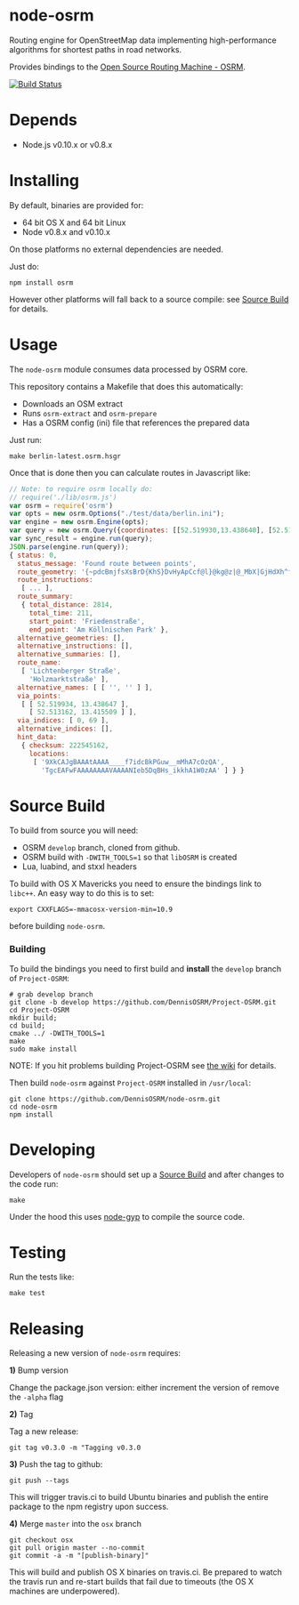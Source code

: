 # node-osrm

Routing engine for OpenStreetMap data implementing high-performance algorithms for shortest paths in road networks.

Provides bindings to the [Open Source Routing Machine - OSRM](https://github.com/DennisOSRM/Project-OSRM).

[![Build Status](https://secure.travis-ci.org/DennisOSRM/node-osrm.png)](https://travis-ci.org/DennisOSRM/node-osrm)

# Depends

 - Node.js v0.10.x or v0.8.x

# Installing

By default, binaries are provided for:

 - 64 bit OS X and 64 bit Linux
 - Node v0.8.x and v0.10.x

On those platforms no external dependencies are needed.

Just do:

    npm install osrm

However other platforms will fall back to a source compile: see [Source Build](#source-build) for details.

# Usage

The `node-osrm` module consumes data processed by OSRM core.

This repository contains a Makefile that does this automatically:

- Downloads an OSM extract
- Runs `osrm-extract` and `osrm-prepare`
- Has a OSRM config (ini) file that references the prepared data

Just run:

    make berlin-latest.osrm.hsgr

Once that is done then you can calculate routes in Javascript like:

```js
// Note: to require osrm locally do:
// require('./lib/osrm.js')
var osrm = require('osrm')
var opts = new osrm.Options("./test/data/berlin.ini");
var engine = new osrm.Engine(opts);
var query = new osrm.Query({coordinates: [[52.519930,13.438640], [52.513191,13.415852]]});
var sync_result = engine.run(query);
JSON.parse(engine.run(query));
{ status: 0,
  status_message: 'Found route between points',
  route_geometry: '{~pdcBmjfsXsBrD{KhS}DvHyApCcf@l}@kg@z|@_MbX|GjHdXh^fm@dr@~\\l_@pFhF|GjCfeAbTdh@fFqRp}DoEn\\cHzR{FjLgCnFuBlG{AlHaAjJa@hLXtGnCnKtCnFxCfCvEl@lHBzA}@vIoFzCs@|CcAnEQ~NhHnf@zUpm@rc@d]zVrTnTr^~]xbAnaAhSnPgJd^kExPgOzk@maAx_Ek@~BuKvd@cJz`@oAzFiAtHvKzAlBXzNvB|b@hGl@Dha@zFbGf@fBAjQ_AxEbA`HxBtPpFpa@rO_Cv_B_ZlD}LlBGB',
  route_instructions: 
   [ ... ],
  route_summary: 
   { total_distance: 2814,
     total_time: 211,
     start_point: 'Friedenstraße',
     end_point: 'Am Köllnischen Park' },
  alternative_geometries: [],
  alternative_instructions: [],
  alternative_summaries: [],
  route_name: 
   [ 'Lichtenberger Straße',
     'Holzmarktstraße' ],
  alternative_names: [ [ '', '' ] ],
  via_points: 
   [ [ 52.519934, 13.438647 ],
     [ 52.513162, 13.415509 ] ],
  via_indices: [ 0, 69 ],
  alternative_indices: [],
  hint_data: 
   { checksum: 222545162,
     locations: 
      [ '9XkCAJgBAAAtAAAA____f7idcBkPGuw__mMhA7cOzQA',
        'TgcEAFwFAAAAAAAAVAAAANIeb5DqBHs_ikkhA1W0zAA' ] } }
```

# Source Build

To build from source you will need:

 - OSRM `develop` branch, cloned from github.
 - OSRM build with `-DWITH_TOOLS=1` so that `libOSRM` is created
 - Lua, luabind, and stxxl headers

To build with OS X Mavericks you need to ensure the bindings link to `libc++`. An easy way to do this is to set:

    export CXXFLAGS=-mmacosx-version-min=10.9

before building `node-osrm`.

### Building

To build the bindings you need to first build and **install** the `develop` branch of `Project-OSRM`:

    # grab develop branch
    git clone -b develop https://github.com/DennisOSRM/Project-OSRM.git
    cd Project-OSRM
    mkdir build;
    cd build;
    cmake ../ -DWITH_TOOLS=1
    make
    sudo make install

NOTE: If you hit problems building Project-OSRM see [the wiki](https://github.com/DennisOSRM/Project-OSRM/wiki/Building%20OSRM) for details.

Then build `node-osrm` against `Project-OSRM` installed in `/usr/local`:

    git clone https://github.com/DennisOSRM/node-osrm.git
    cd node-osrm
    npm install


# Developing

Developers of `node-osrm` should set up a [Source Build](#source-build) and after changes to the code run:

    make

Under the hood this uses [node-gyp](https://github.com/TooTallNate/node-gyp) to compile the source code.

# Testing

Run the tests like:

    make test

# Releasing

Releasing a new version of `node-osrm` requires:

**1)** Bump version

Change the package.json version: either increment the version of remove the `-alpha` flag

**2)** Tag

Tag a new release:

    git tag v0.3.0 -m "Tagging v0.3.0

**3)** Push the tag to github:

    git push --tags

This will trigger travis.ci to build Ubuntu binaries and publish the entire package to the npm registry upon success.

**4)** Merge `master` into the `osx` branch

    git checkout osx
    git pull origin master --no-commit
    git commit -a -m "[publish-binary]"

This will build and publish OS X binaries on travis.ci. Be prepared to watch the travis run and re-start builds that fail due to timeouts (the OS X machines are underpowered).
